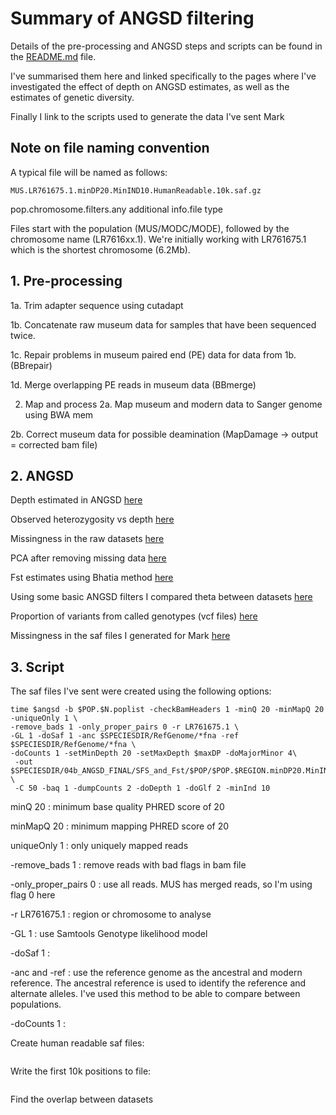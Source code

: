 # Summary of ANGSD filtering

Details of the pre-processing and ANGSD steps and scripts can be found in the [README.md](https://github.com/alexjvr1/Velocity2020/edit/master/README.md) file. 

I've summarised them here and linked specifically to the pages where I've investigated the effect of depth on ANGSD estimates, as well as the estimates of genetic diversity. 

Finally I link to the scripts used to generate the data I've sent Mark

## Note on file naming convention

A typical file will be named as follows: 

```
MUS.LR761675.1.minDP20.MinIND10.HumanReadable.10k.saf.gz
```

pop.chromosome.filters.any additional info.file type

Files start with the population (MUS/MODC/MODE), followed by the chromosome name (LR7616xx.1). We're initially working with LR761675.1 which is the shortest chromosome (6.2Mb). 




## 1. Pre-processing 

1a. Trim adapter sequence using cutadapt

1b. Concatenate raw museum data for samples that have been sequenced twice.

1c. Repair problems in museum paired end (PE) data for data from 1b. (BBrepair)

1d. Merge overlapping PE reads in museum data (BBmerge)

2. Map and process
2a. Map museum and modern data to Sanger genome using BWA mem

2b. Correct museum data for possible deamination (MapDamage -> output = corrected bam file)


## 2. ANGSD

Depth estimated in ANGSD [here](https://github.com/alexjvr1/Velocity2020/blob/1dfabf272901cc963ac2f59174e409ffada37244/03_DepthEstimate.md#angsd) 

Observed heterozygosity vs depth [here](https://github.com/alexjvr1/Velocity2020/blob/1dfabf272901cc963ac2f59174e409ffada37244/03_DepthEstimate.md#obs-het-vs-depth)

Missingness in the raw datasets [here](https://github.com/alexjvr1/Velocity2020/blob/master/Missingness_Plots.md)

PCA after removing missing data [here](https://github.com/alexjvr1/Velocity2020/blob/master/04c_PCAngsd.md)

Fst estimates using Bhatia method [here](https://github.com/alexjvr1/Velocity2020/blob/1dfabf272901cc963ac2f59174e409ffada37244/03_DepthEstimate.md#1-fst)

Using some basic ANGSD filters I compared theta between datasets [here](https://github.com/alexjvr1/Velocity2020/blob/01406f6b6dba49a140c7499dd703bd8e44b63998/NucelotideDiversityPlot.md#plot-nucleotide-diversity-across-the-genome)

Proportion of variants from called genotypes (vcf files) [here](https://github.com/alexjvr1/Velocity2020/blob/01406f6b6dba49a140c7499dd703bd8e44b63998/NucelotideDiversityPlot.md#vcf-files-allsites)

Missingness in the saf files I generated for Mark [here](https://github.com/alexjvr1/Velocity2020/blob/master/Missingness_Plots.md#missingness-in-saf-files-used-by-mark)


## 3. Script

The saf files I've sent were created using the following options: 

```
time $angsd -b $POP.$N.poplist -checkBamHeaders 1 -minQ 20 -minMapQ 20 -uniqueOnly 1 \
-remove_bads 1 -only_proper_pairs 0 -r LR761675.1 \
-GL 1 -doSaf 1 -anc $SPECIESDIR/RefGenome/*fna -ref $SPECIESDIR/RefGenome/*fna \
-doCounts 1 -setMinDepth 20 -setMaxDepth $maxDP -doMajorMinor 4\
 -out $SPECIESDIR/04b_ANGSD_FINAL/SFS_and_Fst/$POP/$POP.$REGION.minDP20.MinIND10 \
 -C 50 -baq 1 -dumpCounts 2 -doDepth 1 -doGlf 2 -minInd 10
```

minQ 20 : minimum base quality PHRED score of 20

minMapQ 20 : minimum mapping PHRED score of 20

uniqueOnly 1 : only uniquely mapped reads

-remove_bads 1 : remove reads with bad flags in bam file

-only_proper_pairs 0 : use all reads. MUS has merged reads, so I'm using flag 0 here

-r LR761675.1 : region or chromosome to analyse

-GL 1 : use Samtools Genotype likelihood model

-doSaf 1 : 

-anc and -ref : use the reference genome as the ancestral and modern reference. The ancestral reference is used to identify the reference and alternate alleles. I've used this method to be able to compare between populations. 

-doCounts 1 : 


Create human readable saf files: 
```

```


Write the first 10k positions to file:
```

```

Find the overlap between datasets
```


```
